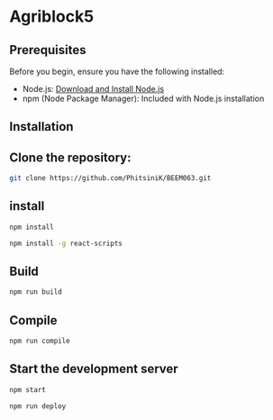 # Agriblock5

## Prerequisites

Before you begin, ensure you have the following installed:

- Node.js: [Download and Install Node.js](https://nodejs.org/)
- npm (Node Package Manager): Included with Node.js installation

## Installation

## Clone the repository:

```bash
git clone https://github.com/PhitsiniK/BEEM063.git
```

## install

```sh
npm install
```

```sh
npm install -g react-scripts
```

## Build

```sh
npm run build
```

## Compile

```sh
npm run compile
```

## Start the development server

```sh
npm start
```
```sh
npm run deploy
```
 
 
